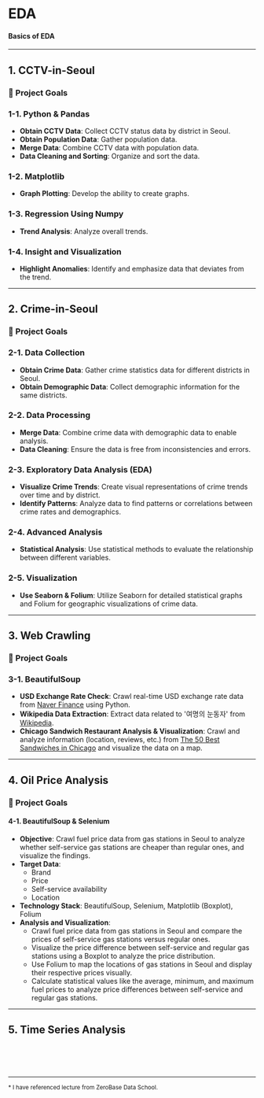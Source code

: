 # EDA
#### Basics of EDA
---

## 1. CCTV-in-Seoul

### 📌 Project Goals 
   
### 1-1. Python & Pandas
- **Obtain CCTV Data**: Collect CCTV status data by district in Seoul.
- **Obtain Population Data**: Gather population data.
- **Merge Data**: Combine CCTV data with population data.
- **Data Cleaning and Sorting**: Organize and sort the data.

### 1-2. Matplotlib
- **Graph Plotting**: Develop the ability to create graphs.

### 1-3. Regression Using Numpy
- **Trend Analysis**: Analyze overall trends.

### 1-4. Insight and Visualization
- **Highlight Anomalies**: Identify and emphasize data that deviates from the trend.

---


## 2. Crime-in-Seoul

### 📌 Project Goals

### 2-1. Data Collection
- **Obtain Crime Data**: Gather crime statistics data for different districts in Seoul.
- **Obtain Demographic Data**: Collect demographic information for the same districts.

### 2-2. Data Processing
- **Merge Data**: Combine crime data with demographic data to enable analysis.
- **Data Cleaning**: Ensure the data is free from inconsistencies and errors.

### 2-3. Exploratory Data Analysis (EDA)
- **Visualize Crime Trends**: Create visual representations of crime trends over time and by district.
- **Identify Patterns**: Analyze data to find patterns or correlations between crime rates and demographics.

### 2-4. Advanced Analysis
- **Statistical Analysis**: Use statistical methods to evaluate the relationship between different variables.

### 2-5. Visualization
- **Use Seaborn & Folium**: Utilize Seaborn for detailed statistical graphs and Folium for geographic visualizations of crime data.

---


## 3. Web Crawling

### 📌 Project Goals

### 3-1. BeautifulSoup
- **USD Exchange Rate Check**: Crawl real-time USD exchange rate data from [Naver Finance](https://finance.naver.com/marketindex/) using Python.
- **Wikipedia Data Extraction**: Extract data related to '여명의 눈동자' from [Wikipedia](https://ko.wikipedia.org/wiki/여명의_눈동자).
- **Chicago Sandwich Restaurant Analysis & Visualization**: Crawl and analyze information (location, reviews, etc.) from [The 50 Best Sandwiches in Chicago](https://www.chicagomag.com/chicago-magazine/november-2012/best-sandwiches-chicago/) and visualize the data on a map.

---


## 4. Oil Price Analysis

### 📌 Project Goals

#### 4-1. BeautifulSoup & Selenium
- **Objective**: Crawl fuel price data from gas stations in Seoul to analyze whether self-service gas stations are cheaper than regular ones, and visualize the findings.
- **Target Data**: 
    - Brand
    - Price
    - Self-service availability
    - Location
- **Technology Stack**: BeautifulSoup, Selenium, Matplotlib (Boxplot), Folium
- **Analysis and Visualization**:
    - Crawl fuel price data from gas stations in Seoul and compare the prices of self-service gas stations versus regular ones.
    - Visualize the price difference between self-service and regular gas stations using a Boxplot to analyze the price distribution.
    - Use Folium to map the locations of gas stations in Seoul and display their respective prices visually.
    - Calculate statistical values like the average, minimum, and maximum fuel prices to analyze price differences between self-service and regular gas stations.

---


## 5. Time Series Analysis

<br><br><br><hr><small>* I have referenced lecture from ZeroBase Data School.</small>
